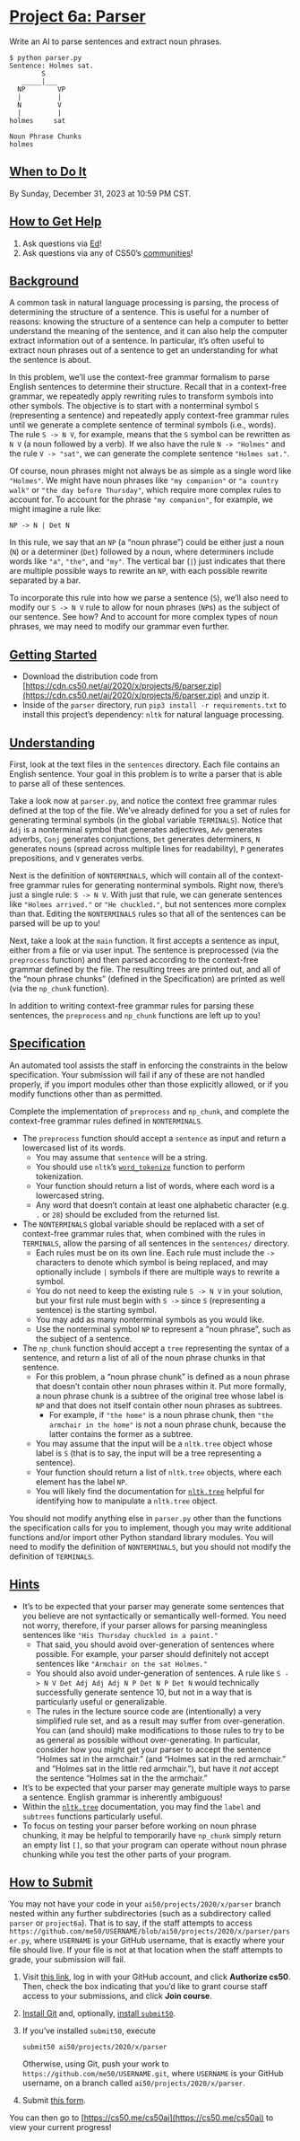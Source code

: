 [Project 6a: Parser](#project-6a-parser)
========================================

Write an AI to parse sentences and extract noun phrases.

    $ python parser.py
    Sentence: Holmes sat.
            S
       _____|___
      NP        VP
      |         |
      N         V
      |         |
    holmes     sat

    Noun Phrase Chunks
    holmes


[When to Do It](#when-to-do-it)
-------------------------------

By Sunday, December 31, 2023 at 10:59 PM CST[](https://time.cs50.io/2023-12-31T23:59:00-05:00).

[How to Get Help](#how-to-get-help)
-----------------------------------

1.  Ask questions via [Ed](https://cs50.edx.org/ed)!
2.  Ask questions via any of CS50’s [communities](../../../communities/)!

[Background](#background)
-------------------------

A common task in natural language processing is parsing, the process of determining the structure of a sentence. This is useful for a number of reasons: knowing the structure of a sentence can help a computer to better understand the meaning of the sentence, and it can also help the computer extract information out of a sentence. In particular, it’s often useful to extract noun phrases out of a sentence to get an understanding for what the sentence is about.

In this problem, we’ll use the context-free grammar formalism to parse English sentences to determine their structure. Recall that in a context-free grammar, we repeatedly apply rewriting rules to transform symbols into other symbols. The objective is to start with a nonterminal symbol `S` (representing a sentence) and repeatedly apply context-free grammar rules until we generate a complete sentence of terminal symbols (i.e., words). The rule `S -> N V`, for example, means that the `S` symbol can be rewritten as `N V` (a noun followed by a verb). If we also have the rule `N -> "Holmes"` and the rule `V -> "sat"`, we can generate the complete sentence `"Holmes sat."`.

Of course, noun phrases might not always be as simple as a single word like `"Holmes"`. We might have noun phrases like `"my companion"` or `"a country walk"` or `"the day before Thursday"`, which require more complex rules to account for. To account for the phrase `"my companion"`, for example, we might imagine a rule like:

    NP -> N | Det N


In this rule, we say that an `NP` (a “noun phrase”) could be either just a noun (`N`) or a determiner (`Det`) followed by a noun, where determiners include words like `"a"`, `"the"`, and `"my"`. The vertical bar (`|`) just indicates that there are multiple possible ways to rewrite an `NP`, with each possible rewrite separated by a bar.

To incorporate this rule into how we parse a sentence (`S`), we’ll also need to modify our `S -> N V` rule to allow for noun phrases (`NP`s) as the subject of our sentence. See how? And to account for more complex types of noun phrases, we may need to modify our grammar even further.

[Getting Started](#getting-started)
-----------------------------------

*   Download the distribution code from [https://cdn.cs50.net/ai/2020/x/projects/6/parser.zip](https://cdn.cs50.net/ai/2020/x/projects/6/parser.zip) and unzip it.
*   Inside of the `parser` directory, run `pip3 install -r requirements.txt` to install this project’s dependency: `nltk` for natural language processing.

[Understanding](#understanding)
-------------------------------

First, look at the text files in the `sentences` directory. Each file contains an English sentence. Your goal in this problem is to write a parser that is able to parse all of these sentences.

Take a look now at `parser.py`, and notice the context free grammar rules defined at the top of the file. We’ve already defined for you a set of rules for generating terminal symbols (in the global variable `TERMINALS`). Notice that `Adj` is a nonterminal symbol that generates adjectives, `Adv` generates adverbs, `Conj` generates conjunctions, `Det` generates determiners, `N` generates nouns (spread across multiple lines for readability), `P` generates prepositions, and `V` generates verbs.

Next is the definition of `NONTERMINALS`, which will contain all of the context-free grammar rules for generating nonterminal symbols. Right now, there’s just a single rule: `S -> N V`. With just that rule, we can generate sentences like `"Holmes arrived."` or `"He chuckled."`, but not sentences more complex than that. Editing the `NONTERMINALS` rules so that all of the sentences can be parsed will be up to you!

Next, take a look at the `main` function. It first accepts a sentence as input, either from a file or via user input. The sentence is preprocessed (via the `preprocess` function) and then parsed according to the context-free grammar defined by the file. The resulting trees are printed out, and all of the “noun phrase chunks” (defined in the Specification) are printed as well (via the `np_chunk` function).

In addition to writing context-free grammar rules for parsing these sentences, the `preprocess` and `np_chunk` functions are left up to you!

[Specification](#specification)
-------------------------------

An automated tool assists the staff in enforcing the constraints in the below specification. Your submission will fail if any of these are not handled properly, if you import modules other than those explicitly allowed, or if you modify functions other than as permitted.

Complete the implementation of `preprocess` and `np_chunk`, and complete the context-free grammar rules defined in `NONTERMINALS`.

*   The `preprocess` function should accept a `sentence` as input and return a lowercased list of its words.
    *   You may assume that `sentence` will be a string.
    *   You should use `nltk`’s [`word_tokenize`](https://www.nltk.org/api/nltk.tokenize.html#nltk.tokenize.punkt.PunktLanguageVars.word_tokenize) function to perform tokenization.
    *   Your function should return a list of words, where each word is a lowercased string.
    *   Any word that doesn’t contain at least one alphabetic character (e.g. `.` or `28`) should be excluded from the returned list.
*   The `NONTERMINALS` global variable should be replaced with a set of context-free grammar rules that, when combined with the rules in `TERMINALS`, allow the parsing of all sentences in the `sentences/` directory.
    *   Each rules must be on its own line. Each rule must include the `->` characters to denote which symbol is being replaced, and may optionally include `|` symbols if there are multiple ways to rewrite a symbol.
    *   You do not need to keep the existing rule `S -> N V` in your solution, but your first rule must begin with `S ->` since `S` (representing a sentence) is the starting symbol.
    *   You may add as many nonterminal symbols as you would like.
    *   Use the nonterminal symbol `NP` to represent a “noun phrase”, such as the subject of a sentence.
*   The `np_chunk` function should accept a `tree` representing the syntax of a sentence, and return a list of all of the noun phrase chunks in that sentence.
    *   For this problem, a “noun phrase chunk” is defined as a noun phrase that doesn’t contain other noun phrases within it. Put more formally, a noun phrase chunk is a subtree of the original tree whose label is `NP` and that does not itself contain other noun phrases as subtrees.
        *   For example, if `"the home"` is a noun phrase chunk, then `"the armchair in the home"` is not a noun phrase chunk, because the latter contains the former as a subtree.
    *   You may assume that the input will be a `nltk.tree` object whose label is `S` (that is to say, the input will be a tree representing a sentence).
    *   Your function should return a list of `nltk.tree` objects, where each element has the label `NP`.
    *   You will likely find the documentation for [`nltk.tree`](https://www.nltk.org/_modules/nltk/tree.html) helpful for identifying how to manipulate a `nltk.tree` object.

You should not modify anything else in `parser.py` other than the functions the specification calls for you to implement, though you may write additional functions and/or import other Python standard library modules. You will need to modify the definition of `NONTERMINALS`, but you should not modify the definition of `TERMINALS`.

[Hints](#hints)
---------------

*   It’s to be expected that your parser may generate some sentences that you believe are not syntactically or semantically well-formed. You need not worry, therefore, if your parser allows for parsing meaningless sentences like `"His Thursday chuckled in a paint."`
    *   That said, you should avoid over-generation of sentences where possible. For example, your parser should definitely not accept sentences like `"Armchair on the sat Holmes."`
    *   You should also avoid under-generation of sentences. A rule like `S -> N V Det Adj Adj Adj N P Det N P Det N` would technically successfully generate sentence 10, but not in a way that is particularly useful or generalizable.
    *   The rules in the lecture source code are (intentionally) a very simplified rule set, and as a result may suffer from over-generation. You can (and should) make modifications to those rules to try to be as general as possible without over-generating. In particular, consider how you might get your parser to accept the sentence “Holmes sat in the armchair.” (and “Holmes sat in the red armchair.” and “Holmes sat in the little red armchair.”), but have it _not_ accept the sentence “Holmes sat in the the armchair.”
*   It’s to be expected that your parser may generate multiple ways to parse a sentence. English grammar is inherently ambiguous!
*   Within the [`nltk.tree`](https://www.nltk.org/_modules/nltk/tree.html) documentation, you may find the `label` and `subtrees` functions particularly useful.
*   To focus on testing your parser before working on noun phrase chunking, it may be helpful to temporarily have `np_chunk` simply return an empty list `[]`, so that your program can operate without noun phrase chunking while you test the other parts of your program.

[How to Submit](#how-to-submit)
-------------------------------

You may not have your code in your `ai50/projects/2020/x/parser` branch nested within any further subdirectories (such as a subdirectory called `parser` or `project6a`). That is to say, if the staff attempts to access `https://github.com/me50/USERNAME/blob/ai50/projects/2020/x/parser/parser.py`, where `USERNAME` is your GitHub username, that is exactly where your file should live. If your file is not at that location when the staff attempts to grade, your submission will fail.

1.  Visit [this link](https://submit.cs50.io/invites/8f7fa48876984cda98a73ba53bcf01fd), log in with your GitHub account, and click **Authorize cs50**. Then, check the box indicating that you’d like to grant course staff access to your submissions, and click **Join course**.
2.  [Install Git](https://git-scm.com/downloads) and, optionally, [install `submit50`](https://cs50.readthedocs.io/submit50/).
3.  If you’ve installed `submit50`, execute

        submit50 ai50/projects/2020/x/parser


    Otherwise, using Git, push your work to `https://github.com/me50/USERNAME.git`, where `USERNAME` is your GitHub username, on a branch called `ai50/projects/2020/x/parser`.

4.  Submit [this form](https://forms.cs50.io/e22cb46f-8379-4ce6-8b80-e885facd60a7).

You can then go to [https://cs50.me/cs50ai](https://cs50.me/cs50ai) to view your current progress!
